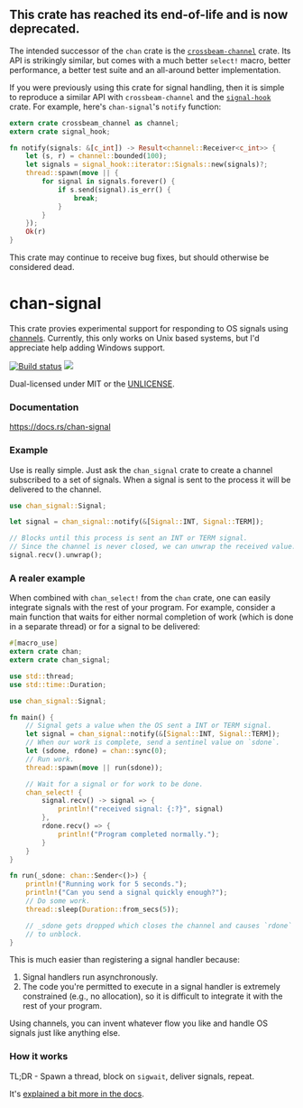 ## **This crate has reached its end-of-life and is now deprecated.**

The intended successor of the `chan` crate is the
[`crossbeam-channel`](https://github.com/crossbeam-rs/crossbeam/tree/master/crossbeam-channel)
crate. Its API is strikingly similar, but comes with a much better `select!`
macro, better performance, a better test suite and an all-around better
implementation.

If you were previously using this crate for signal handling, then it is
simple to reproduce a similar API with `crossbeam-channel` and the
[`signal-hook`](https://github.com/vorner/signal-hook)
crate. For example, here's `chan-signal`'s `notify` function:

```rust
extern crate crossbeam_channel as channel;
extern crate signal_hook;

fn notify(signals: &[c_int]) -> Result<channel::Receiver<c_int>> {
    let (s, r) = channel::bounded(100);
    let signals = signal_hook::iterator::Signals::new(signals)?;
    thread::spawn(move || {
        for signal in signals.forever() {
            if s.send(signal).is_err() {
                break;
            }
        }
    });
    Ok(r)
}
```

This crate may continue to receive bug fixes, but should otherwise be
considered dead.


chan-signal
===========

This crate provies experimental support for responding to OS signals using
[channels](https://github.com/BurntSushi/chan). Currently, this only works on
Unix based systems, but I'd appreciate help adding Windows support.

[![Build status](https://api.travis-ci.org/BurntSushi/chan-signal.png)](https://travis-ci.org/BurntSushi/chan-signal)
[![](http://meritbadge.herokuapp.com/chan-signal)](https://crates.io/crates/chan-signal)

Dual-licensed under MIT or the [UNLICENSE](http://unlicense.org).


### Documentation

https://docs.rs/chan-signal


### Example

Use is really simple. Just ask the `chan_signal` crate to create a channel
subscribed to a set of signals. When a signal is sent to the process it will
be delivered to the channel.

```rust
use chan_signal::Signal;

let signal = chan_signal::notify(&[Signal::INT, Signal::TERM]);

// Blocks until this process is sent an INT or TERM signal.
// Since the channel is never closed, we can unwrap the received value.
signal.recv().unwrap();
```

### A realer example

When combined with `chan_select!` from the `chan` crate, one can easily
integrate signals with the rest of your program. For example, consider a
main function that waits for either normal completion of work (which is done
in a separate thread) or for a signal to be delivered:

```rust
#[macro_use]
extern crate chan;
extern crate chan_signal;

use std::thread;
use std::time::Duration;

use chan_signal::Signal;

fn main() {
    // Signal gets a value when the OS sent a INT or TERM signal.
    let signal = chan_signal::notify(&[Signal::INT, Signal::TERM]);
    // When our work is complete, send a sentinel value on `sdone`.
    let (sdone, rdone) = chan::sync(0);
    // Run work.
    thread::spawn(move || run(sdone));

    // Wait for a signal or for work to be done.
    chan_select! {
        signal.recv() -> signal => {
            println!("received signal: {:?}", signal)
        },
        rdone.recv() => {
            println!("Program completed normally.");
        }
    }
}

fn run(_sdone: chan::Sender<()>) {
    println!("Running work for 5 seconds.");
    println!("Can you send a signal quickly enough?");
    // Do some work.
    thread::sleep(Duration::from_secs(5));

    // _sdone gets dropped which closes the channel and causes `rdone`
    // to unblock.
}
```

This is much easier than registering a signal handler because:

1. Signal handlers run asynchronously.
2. The code you're permitted to execute in a signal handler is extremely
   constrained (e.g., no allocation), so it is difficult to integrate
   it with the rest of your program.

Using channels, you can invent whatever flow you like and handle OS signals
just like anything else.


### How it works

TL;DR - Spawn a thread, block on `sigwait`, deliver signals, repeat.

It's
[explained a bit more in the docs](https://docs.rs/chan-signal/#how-it-works).
